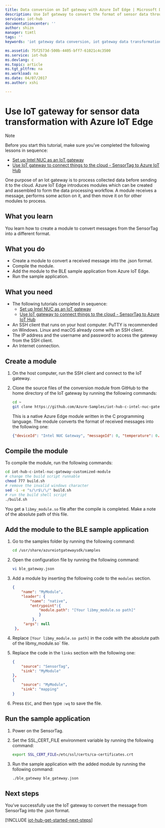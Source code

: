 ```yaml
---
title: Data conversion on IoT gateway with Azure IoT Edge | Microsoft Docs
description: Use IoT gateway to convert the format of sensor data through a customized module from the Azure IoT Edge.
services: iot-hub
documentationcenter: ''
author: shizn
manager: timtl
tags: ''
keywords: 'iot gateway data conversion, iot gateway data transformation'

ms.assetid: 75f2573d-500b-4405-bff7-61021c4c3500
ms.service: iot-hub
ms.devlang: c
ms.topic: article
ms.tgt_pltfrm: na
ms.workload: na
ms.date: 04/07/2017
ms.author: xshi

---
```

# Use IoT gateway for sensor data transformation with Azure IoT Edge

> [!NOTE]
> Before you start this tutorial, make sure you’ve completed the following lessons in sequence:
> * [Set up Intel NUC as an IoT gateway](iot-hub-gateway-kit-c-lesson1-set-up-nuc.md)
> * [Use IoT gateway to connect things to the cloud - SensorTag to Azure IoT Hub](iot-hub-gateway-kit-c-iot-gateway-connect-device-to-cloud.md)

One purpose of an Iot gateway is to process collected data before sending it to the cloud. Azure IoT Edge introduces modules which can be created and assembled to form the data processing workflow. A module receives a message, performs some action on it, and then move it on for other modules to process.

## What you learn

You learn how to create a module to convert messages from the SensorTag into a different format.

## What you do

* Create a module to convert a received message into the .json format.
* Compile the module.
* Add the module to the BLE sample application from Azure IoT Edge.
* Run the sample application.

## What you need

* The following tutorials completed in sequence:
  * [Set up Intel NUC as an IoT gateway](iot-hub-gateway-kit-c-lesson1-set-up-nuc.md)
  * [Use IoT gateway to connect things to the cloud - SensorTag to Azure IoT Hub](iot-hub-gateway-kit-c-iot-gateway-connect-device-to-cloud.md)
* An SSH client that runs on your host computer. PuTTY is recommended on Windows. Linux and macOS already come with an SSH client.
* The IP address and the username and password to access the gateway from the SSH client.
* An Internet connection.

## Create a module

1. On the host computer, run the SSH client and connect to the IoT gateway.
1. Clone the source files of the conversion module from GitHub to the home directory of the IoT gateway by running the following commands:

   ```bash
   cd ~
   git clone https://github.com/Azure-Samples/iot-hub-c-intel-nuc-gateway-customized-module.git
   ```

   This is a native Azure Edge module written in the C programming language. The module converts the format of received messages into the following one:

   ```json
   {"deviceId": "Intel NUC Gateway", "messageId": 0, "temperature": 0.0}
   ```

## Compile the module

To compile the module, run the following commands:

```bash
cd iot-hub-c-intel-nuc-gateway-customized-module
# change the build script runnable
chmod 777 build.sh
# remove the invalid windows character
sed -i -e "s/\r$\/\/" build.sh
# run the build shell script
./build.sh
```

You get a `libmy_module.so` file after the compile is completed. Make a note of the absolute path of this file.

## Add the module to the BLE sample application

1. Go to the samples folder by running the following command:

   ```bash
   cd /usr/share/azureiotgatewaysdk/samples
   ```

1. Open the configuration file by running the following command:

   ```bash
   vi ble_gateway.json
   ```

1. Add a module by inserting the following code to the `modules` section.

   ```json
   {
       "name": "MyModule",
       "loader": {
           "name": "native",
           "entrypoint":{
               "module.path": "[Your libmy_module.so path]"
               }
            },
        "args": null
    },
    ```

1. Replace `[Your libmy_module.so path]` in the code with the absolute path of the libmy_module.so` file.
1. Replace the code in the `links` section with the following one:

   ```json
   {
       "source": "SensorTag",
       "sink": "MyModule"
   },
   {
       "source": "MyModule",
       "sink": "mapping"
   }
   ```

1. Press `ESC`, and then type `:wq` to save the file.

## Run the sample application

1. Power on the SensorTag.
1. Set the SSL_CERT_FILE environment variable by running the following command:

   ```bash
   export SSL_CERT_FILE=/etc/ssl/certs/ca-certificates.crt
   ```

1. Run the sample application with the added module by running the following command:

   ```bash
   ./ble_gateway ble_gateway.json
   ```

## Next steps

You’ve successfully use the IoT gateway to convert the message from SensorTag into the .json format.

[!INCLUDE [iot-hub-get-started-next-steps](../../includes/iot-hub-get-started-next-steps.md)]